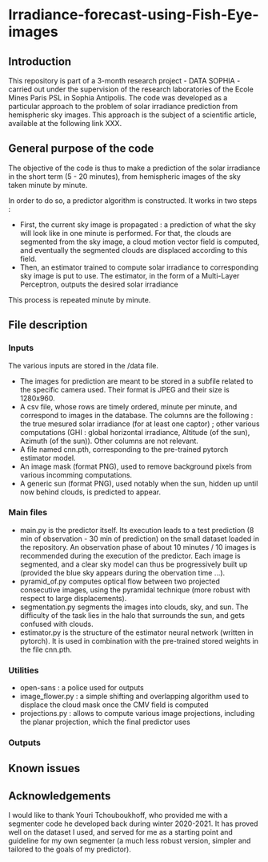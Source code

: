 # Irradiance-forecast-using-Fish-Eye-images

## Introduction

This repository is part of a 3-month research project - DATA SOPHIA - carried out under the supervision of the research laboratories of the Ecole Mines Paris PSL in Sophia Antipolis. The code was developed as a particular approach to the problem of solar irradiance prediction from hemispheric sky images. This approach is the subject of a scientific article, available at the following link XXX.

## General purpose of the code

The objective of the code is thus to make a prediction of the solar irradiance in the short term (5 - 20 minutes), from hemispheric images of the sky taken minute by minute.

In order to do so, a predictor algorithm is constructed. It works in two steps :
- First, the current sky image is propagated : a prediction of what the sky will look like in one minute is performed. For that, the clouds are segmented from the sky image, a cloud motion vector field is computed, and eventually the segmented clouds are displaced according to this field.
- Then, an estimator trained to compute solar irradiance to corresponding sky image is put to use. The estimator, in the form of a Multi-Layer Perceptron, outputs the desired solar irradiance

This process is repeated minute by minute.

## File description

### Inputs

The various inputs are stored in the /data file.

- The images for prediction are meant to be stored in a subfile related to the specific camera used. Their format is JPEG and their size is 1280x960.
- A csv file, whose rows are timely ordered, minute per minute, and correspond to images in the database. The columns are the following : the true mesured solar irradiance (for at least one captor) ; other various computations (GHI : global horizontal irradiance, Altitude (of the sun), Azimuth (of the sun)). Other columns are not relevant.
- A file named cnn.pth, corresponding to the pre-trained pytorch estimator model.
- An image mask (format PNG), used to remove background pixels from various incomming computations.
- A generic sun (format PNG), used notably when the sun, hidden up until now behind clouds, is predicted to appear.

### Main files

- main.py is the predictor itself. Its execution leads to a test prediction (8 min of observation - 30 min of prediction) on the small dataset loaded in the repository. An observation phase of about 10 minutes / 10 images is recommended during the execution of the predictor. Each image is segmented, and a clear sky model can thus be progressively built up (provided the blue sky appears during the obervation time ...).
- pyramid_of.py computes optical flow between two projected consecutive images, using the pyramidal technique (more robust with respect to large displacements).
- segmentation.py segments the images into clouds, sky, and sun. The difficulty of the task lies in the halo that surrounds the sun, and gets confused with clouds.
- estimator.py is the structure of the estimator neural network (written in pytorch). It is used in combination with the pre-trained stored weights in the file cnn.pth.

### Utilities

- open-sans : a police used for outputs
- image_flower.py : a simple shifting and overlapping algorithm used to displace the cloud mask once the CMV field is computed
- projections.py : allows to compute various image projections, including the planar projection, which the final predictor uses

### Outputs

## Known issues

## Acknowledgements

I would like to thank Youri Tchouboukhoff, who provided me with a segmenter code he developed back during winter 2020-2021. It has proved well on the dataset I used, and served for me as a starting point and guideline for my own segmenter (a much less robust version, simpler and tailored to the goals of my predictor).